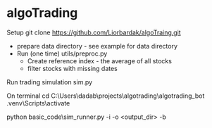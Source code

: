 # algoTrading

Setup 
git clone https://github.com/Liorbardak/algoTraing.git
- prepare data directory - see example for data directory 
- Run (one time)  utils/preproc.py
  - Create reference index - the average of all stocks
  - filter stocks with missing dates  

Run trading simulation
sim.py 

On terminal 
cd C:\Users\dadab\projects\algotrading\algotrading_bot
.venv\Scripts\activate

python  basic_code\sim_runner.py -i <inputdir> -o <output_dir> -b <bot list>
      